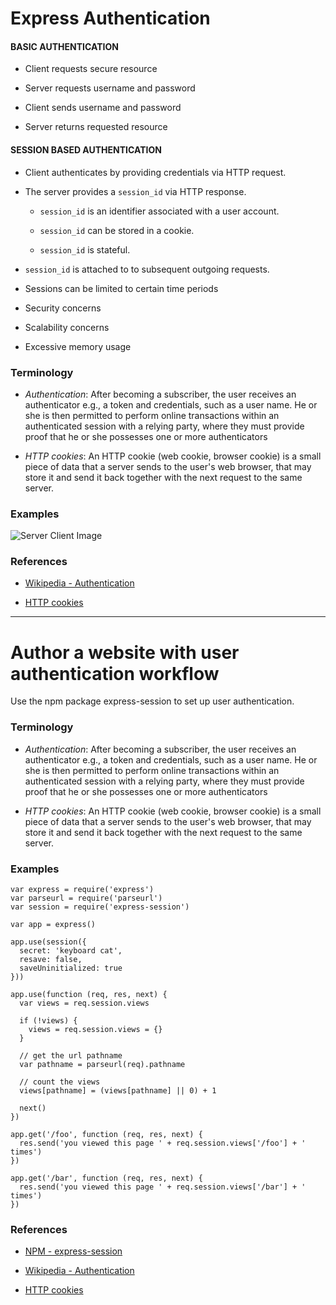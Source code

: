 # Express Authentication

#### BASIC AUTHENTICATION

* Client requests secure resource

* Server requests username and password

* Client sends username and password

* Server returns requested resource

#### SESSION BASED AUTHENTICATION

* Client authenticates by providing credentials via HTTP request.

* The server provides a `session_id` via HTTP response.

  - `session_id` is an identifier associated with a user account.
  
  - `session_id` can be stored in a cookie.
  
  - `session_id` is stateful.
  
* `session_id` is attached to to subsequent outgoing requests.

* Sessions can be limited to certain time periods

* Security concerns

* Scalability concerns

* Excessive memory usage

### Terminology

* *Authentication*: After becoming a subscriber, the user receives an authenticator e.g., a token and credentials, such as a user name. He or she is then permitted to perform online transactions within an authenticated session with a relying party, where they must provide proof that he or she possesses one or more authenticators

* *HTTP cookies*: An HTTP cookie (web cookie, browser cookie) is a small piece of data that a server sends to the user's web browser, that may store it and send it back together with the next request to the same server.

### Examples

![Server Client Image](https://github.com/rickmurdock/notes/blob/master/imageFiles/ServerClient.png)

### References

* [Wikipedia - Authentication](https://en.wikipedia.org/wiki/Authentication)

* [HTTP cookies](https://developer.mozilla.org/en-US/docs/Web/HTTP/Cookies)

---

# Author a website with user authentication workflow

Use the npm package express-session to set up user authentication.

### Terminology

* *Authentication*: After becoming a subscriber, the user receives an authenticator e.g., a token and credentials, such as a user name. He or she is then permitted to perform online transactions within an authenticated session with a relying party, where they must provide proof that he or she possesses one or more authenticators

* *HTTP cookies*: An HTTP cookie (web cookie, browser cookie) is a small piece of data that a server sends to the user's web browser, that may store it and send it back together with the next request to the same server.

### Examples

```
var express = require('express')
var parseurl = require('parseurl')
var session = require('express-session')

var app = express()

app.use(session({
  secret: 'keyboard cat',
  resave: false,
  saveUninitialized: true
}))

app.use(function (req, res, next) {
  var views = req.session.views

  if (!views) {
    views = req.session.views = {}
  }

  // get the url pathname
  var pathname = parseurl(req).pathname

  // count the views
  views[pathname] = (views[pathname] || 0) + 1

  next()
})

app.get('/foo', function (req, res, next) {
  res.send('you viewed this page ' + req.session.views['/foo'] + ' times')
})

app.get('/bar', function (req, res, next) {
  res.send('you viewed this page ' + req.session.views['/bar'] + ' times')
})
```

### References

* [NPM - express-session](https://www.npmjs.com/package/express-session)

* [Wikipedia - Authentication](https://en.wikipedia.org/wiki/Authentication)

* [HTTP cookies](https://developer.mozilla.org/en-US/docs/Web/HTTP/Cookies)
